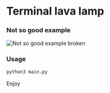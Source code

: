 # Terminal lava lamp
 
### Not so good example

![Not so good example broken](https://user-images.githubusercontent.com/46719548/196870413-ebd1b2ef-d51b-416f-a009-74c4cff0a536.png)

### Usage

```python
python3 main.py
```

Enjoy
